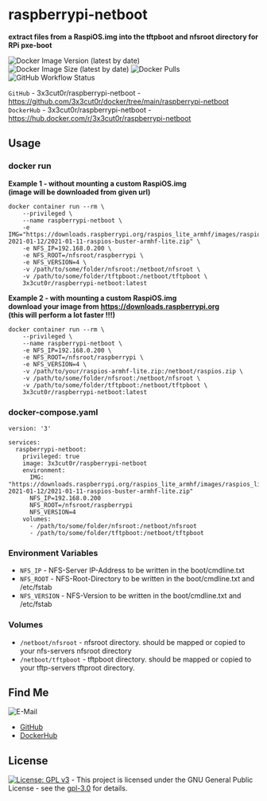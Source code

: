# raspberrypi-netboot

**extract files from a RaspiOS.img into the tftpboot and nfsroot directory for RPi pxe-boot**  

![Docker Image Version (latest by date)](https://img.shields.io/docker/v/3x3cut0r/raspberrypi-netboot)
![Docker Image Size (latest by date)](https://img.shields.io/docker/image-size/3x3cut0r/raspberrypi-netboot)
![Docker Pulls](https://img.shields.io/docker/pulls/3x3cut0r/raspberrypi-netboot)
![GitHub Workflow Status](https://img.shields.io/github/workflow/status/3x3cut0r/docker/build%20raspberrypi-netboot)

`GitHub` - 3x3cut0r/raspberrypi-netboot - https://github.com/3x3cut0r/docker/tree/main/raspberrypi-netboot  
`DockerHub` - 3x3cut0r/raspberrypi-netboot - https://hub.docker.com/r/3x3cut0r/raspberrypi-netboot

## Usage

### docker run

**Example 1 - without mounting a custom RaspiOS.img**  
**(image will be downloaded from given url)**  
```shell
docker container run --rm \
    --privileged \
    --name raspberrypi-netboot \
    -e IMG="https://downloads.raspberrypi.org/raspios_lite_armhf/images/raspios_lite_armhf-2021-01-12/2021-01-11-raspios-buster-armhf-lite.zip" \
    -e NFS_IP=192.168.0.200 \
    -e NFS_ROOT=/nfsroot/raspberrypi \
    -e NFS_VERSION=4 \
    -v /path/to/some/folder/nfsroot:/netboot/nfsroot \
    -v /path/to/some/folder/tftpboot:/netboot/tftpboot \
    3x3cut0r/raspberrypi-netboot:latest
```

**Example 2 - with mounting a custom RaspiOS.img**  
**download your image from https://downloads.raspberrypi.org**  
**(this will perform a lot faster !!!)**  
```shell
docker container run --rm \
    --privileged \
    --name raspberrypi-netboot \
    -e NFS_IP=192.168.0.200 \
    -e NFS_ROOT=/nfsroot/raspberrypi \
    -e NFS_VERSION=4 \
    -v /path/to/your/raspios-armhf-lite.zip:/netboot/raspios.zip \
    -v /path/to/some/folder/nfsroot:/netboot/nfsroot \
    -v /path/to/some/folder/tftpboot:/netboot/tftpboot \
    3x3cut0r/raspberrypi-netboot:latest
```

### docker-compose.yaml

```shell
version: '3'

services:
  raspberrypi-netboot:
    privileged: true
    image: 3x3cut0r/raspberrypi-netboot
    environment:
      IMG: "https://downloads.raspberrypi.org/raspios_lite_armhf/images/raspios_lite_armhf-2021-01-12/2021-01-11-raspios-buster-armhf-lite.zip"
      NFS_IP=192.168.0.200
      NFS_ROOT=/nfsroot/raspberrypi
      NFS_VERSION=4
    volumes:
      - /path/to/some/folder/nfsroot:/netboot/nfsroot
      - /path/to/some/folder/tftpboot:/netboot/tftpboot
```

### Environment Variables

* `NFS_IP` - NFS-Server IP-Address to be written in the boot/cmdline.txt  
* `NFS_ROOT` - NFS-Root-Directory to be written in the boot/cmdline.txt and /etc/fstab  
* `NFS_VERSION` - NFS-Version to be written in the boot/cmdline.txt and /etc/fstab  

### Volumes

* `/netboot/nfsroot` - nfsroot directory. should be mapped or copied to your nfs-servers nfsroot directory
* `/netboot/tftpboot`  - tftpboot directory. should be mapped or copied to your tftp-servers tftproot directory.

## Find Me

![E-Mail](https://img.shields.io/badge/E--Mail-executor55%40gmx.de-red)
* [GitHub](https://github.com/3x3cut0r)
* [DockerHub](https://hub.docker.com/u/3x3cut0r)

## License <a name="license"></a>

[![License: GPL v3](https://img.shields.io/badge/License-GPLv3-blue.svg)](https://www.gnu.org/licenses/gpl-3.0) - This project is licensed under the GNU General Public License - see the [gpl-3.0](https://www.gnu.org/licenses/gpl-3.0.en.html) for details.
